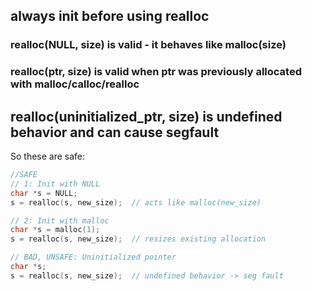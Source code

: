 ## always init before using realloc

### realloc(NULL, size) is valid - it behaves like malloc(size)  
### realloc(ptr, size) is valid when ptr was previously allocated with malloc/calloc/realloc  
## realloc(uninitialized_ptr, size) is undefined behavior and can cause segfault  

So these are safe:

```c
//SAFE
// 1: Init with NULL
char *s = NULL;
s = realloc(s, new_size);  // acts like malloc(new_size)

// 2: Init with malloc
char *s = malloc(1);
s = realloc(s, new_size);  // resizes existing allocation

// BAD, UNSAFE: Uninitialized pointer
char *s;
s = realloc(s, new_size);  // undefined behavior -> seg fault
```